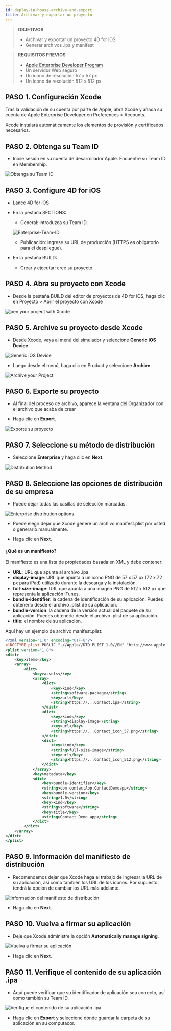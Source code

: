 ```yaml
---
id: deploy-in-house-archive-and-export
title: Archivar y exportar un proyecto
---
```


> **OBJETIVOS**
> 
> * Archivar y exportar un proyecto 4D for iOS
> * Generar archivos .ipa y manifest


> **REQUISITOS PREVIOS**
> 
> * [Apple Enterprise Developer Program](register-apple-developer-enterprise-program.html)
> * Un servidor Web seguro
> * Un icono de resolución 57 x 57 px
> * Un icono de resolución 512 x 512 px


## PASO 1. Configuración Xcode

Tras la validación de su cuenta por parte de Apple, abra Xcode y añada su cuenta de Apple Enterprise Developer en Preferences > Accounts.

Xcode instalará automáticamente los elementos de provisión y certificados necesarios.

## PASO 2. Obtenga su Team ID

* Inicie sesión en su cuenta de desarrollador Apple. Encuentre su Team ID en Membership.

![Obtenga su Team ID](assets/en/deploy-in-house/Team-ID-4D-for-iOS.png)

## PASO 3. Configure 4D for iOS

* Lance 4D for iOS

* En la pestaña SECTIONS:

    * General: introduzca su Team ID.

    ![Enterprise-Team-ID](assets/en/deploy-in-house/Enterprise-Team-ID.png)

    * Publicación: ingrese su URL de producción (HTTPS es obligatorio para el despliegue).

* En la pestaña BUILD:
    * Crear y ejecutar: cree su proyecto.

## PASO 4. Abra su proyecto con Xcode

* Desde la pestaña BUILD del editor de proyectos de 4D for iOS, haga clic en Proyecto > Abrir el proyecto con Xcode

![pen your project with Xcode ](assets/en/deploy-in-house/Open-your-project-Xcode-4D-for-iOS.png)

## PASO 5. Archive su proyecto desde Xcode

* Desde Xcode, vaya al menú del simulador y seleccione **Generic iOS Device**

![Generic iOS Device](assets/en/deploy-in-house/Deployment-Generic-iOS-Device.png)

* Luego desde el menú, haga clic en Product y seleccione **Archive**

![Archive your Project](assets/en/deploy-in-house/Archive-your-Project.png)

## PASO 6. Exporte su proyecto

* Al final del proceso de archivo, aparece la ventana del Organizador con el archivo que acaba de crear

* Haga clic en **Export**.

![Exporte su proyecto](assets/en/deploy-in-house/Organizer-window-archive.png)

## PASO 7. Seleccione su método de distribución

* Seleccione **Enterprise** y haga clic en **Next**.

![Distribution Method](assets/en/deploy-in-house/Distribution-Method-selection.png)

## PASO 8. Seleccione las opciones de distribución de su empresa

* Puede dejar todas las casillas de selección marcadas.

![Enterprise distribution options](assets/en/deploy-in-house/Enterprise-distribution-options.png)

* Puede elegir dejar que Xcode genere un archivo manifest.plist por usted o generarlo manualmente.

* Haga clic en **Next**.

#### ¿Qué es un manifiesto?

El manifiesto es una lista de propiedades basada en XML y debe contener:

* **URL**: URL que apunta al archivo .ipa.
* **display-image**: URL que apunta a un icono PNG de 57 x 57 px (72 x 72 px para iPad) utilizado durante la descarga y la instalación.
* **full-size-image**: URL que apunta a una imagen PNG de 512 x 512 px que representa la aplicación iTunes.
* **bundle-identifier**: la cadena de identificación de su aplicación. Puedes obtenerlo desde el archivo .plist de su aplicación.
* **bundle-version**: la cadena de la versión actual del paquete de su aplicación. Puedes obtenerlo desde el archivo .plist de su aplicación.
* **title**: el nombre de su aplicación.

Aquí hay un ejemplo de archivo manifest.plist:

```xml
<?xml version="1.0" encoding="UTF-8"?>
<!DOCTYPE plist PUBLIC "-//Apple//DTD PLIST 1.0//EN" "http://www.apple.com/DTDs/PropertyList-1.0.dtd">
<plist version="1.0">
<dict>
    <key>items</key>
    <array>
        <dict>
            <key>assets</key>
            <array>
                <dict>
                    <key>kind</key>
                    <string>software-package</string>
                    <key>url</key>
                    <string>https://...Contact.ipa</string>
                </dict>
                <dict>
                    <key>kind</key>
                    <string>display-image</string>
                    <key>url</key>
                    <string>https://...Contact_icon_57.png</string>
                </dict>
                <dict>
                    <key>kind</key>
                    <string>full-size-image</string>
                    <key>url</key>
                    <string>https://...Contact_icon_512.png</string>
                </dict>
            </array>
            <key>metadata</key>
            <dict>
                <key>bundle-identifier</key>
                <string>com.contactApp.ContactDemoapp</string>
                <key>bundle-version</key>
                <string>1.0</string>
                <key>kind</key>
                <string>software</string>
                <key>title</key>
                <string>Contact Demo app</string>
            </dict>
        </dict>
    </array>
</dict>
</plist>
```


## PASO 9. Información del manifiesto de distribución

* Recomendamos dejar que Xcode haga el trabajo de ingresar la URL de su aplicación, así como también los URL de los iconos. Por supuesto, tendrá la opción de cambiar los URL más adelante.

![Información del manifiesto de distribución](assets/en/deploy-in-house/Distribution-manifest-information.png)

* Haga clic en **Next**.


## PASO 10. Vuelva a firmar su aplicación

* Deje que Xcode administre la opción **Automatically manage signing**.

![Vuelva a firmar su aplicación](assets/en/deploy-in-house/Re-sign-your-application.png)

* Haga clic en **Next**.

## PASO 11. Verifique el contenido de su aplicación .ipa

* Aquí puede verificar que su identificador de aplicación sea correcto, así como también su Team ID.

![Verifique el contenido de su aplicación .ipa](assets/en/deploy-in-house/Review-ipa-content.png)

* Haga clic en **Export** y seleccione dónde guardar la carpeta de su aplicación en su computador.
